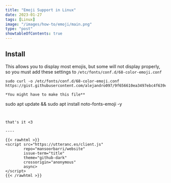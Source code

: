 ```yaml
---
title: "Emoji Support in Linux"
date: 2023-01-27
tags: [Linux]
image: "/images/how-to/emoji/main.png"
type: "post"
showtableOfContents: true
---
```


## Install 
This allows you to display most emojis, but some will not display properly, so you must add these settings to ```/etc/fonts/conf.d/68-color-emoji.conf``` 

```
sudo curl -o /etc/fonts/conf.d/68-color-emoji.conf https://gist.githubusercontent.com/alejandro097/9f656610ea3497ebc4f639c84094e3e8/raw

*You might have to make this file**

```
sudo apt update && sudo apt install noto-fonts-emoji -y
```


that's it <3

----

{{< rawhtml >}} 
<script src="https://utteranc.es/client.js"
        repo="mansoorbarri/website"
        issue-term="title"
        theme="github-dark"
        crossorigin="anonymous"
        async>
</script>
{{< /rawhtml >}}